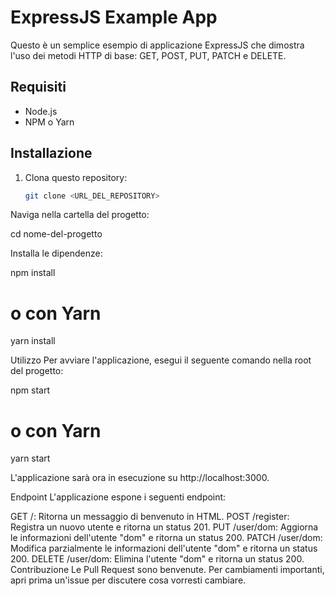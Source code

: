 # ExpressJS Example App

Questo è un semplice esempio di applicazione ExpressJS che dimostra l'uso dei metodi HTTP di base: GET, POST, PUT, PATCH e DELETE.

## Requisiti

- Node.js
- NPM o Yarn

## Installazione

1. Clona questo repository:
   ```sh
   git clone <URL_DEL_REPOSITORY>

   
Naviga nella cartella del progetto:

cd nome-del-progetto


Installa le dipendenze:

npm install
# o con Yarn
yarn install


Utilizzo
Per avviare l'applicazione, esegui il seguente comando nella root del progetto:

npm start
# o con Yarn
yarn start


L'applicazione sarà ora in esecuzione su http://localhost:3000.

Endpoint
L'applicazione espone i seguenti endpoint:

GET /: Ritorna un messaggio di benvenuto in HTML.
POST /register: Registra un nuovo utente e ritorna un status 201.
PUT /user/dom: Aggiorna le informazioni dell'utente "dom" e ritorna un status 200.
PATCH /user/dom: Modifica parzialmente le informazioni dell'utente "dom" e ritorna un status 200.
DELETE /user/dom: Elimina l'utente "dom" e ritorna un status 200.
Contribuzione
Le Pull Request sono benvenute. Per cambiamenti importanti, apri prima un'issue per discutere cosa vorresti cambiare.
